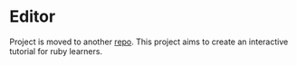# Editor

Project is moved to another [repo](https://github.com/nkj20932/code_learner).
This project aims to create an interactive tutorial for ruby learners.
